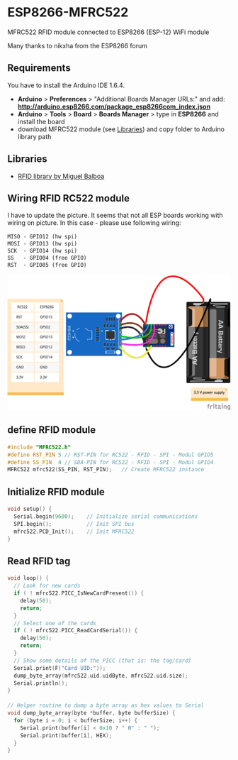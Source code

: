 # ESP8266-MFRC522
MFRC522 RFID module connected to ESP8266 (ESP-12) WiFi module

Many thanks to nikxha from the ESP8266 forum

## Requirements
You have to install the Arduino IDE 1.6.4.
* **Arduino** > **Preferences** > "Additional Boards Manager URLs:" and add: **http://arduino.esp8266.com/package_esp8266com_index.json**
* **Arduino** > **Tools** > **Board** > **Boards Manager** > type in **ESP8266** and install the board
* download MFRC522 module (see [Libraries](#libraries)) and copy folder to Arduino library path

## Libraries
* [RFID library by Miguel Balboa](https://github.com/miguelbalboa/rfid)

## Wiring RFID RC522 module
I have to update the picture. It seems that not all ESP boards working with wiring on picture.
In this case - please use following wiring:
```
MISO - GPIO12 (hw spi)
MOSI - GPIO13 (hw spi)
SCK  - GPIO14 (hw spi)
SS   - GPIO04 (free GPIO)
RST  - GPIO05 (free GPIO)
```

![wiring diagram](MFRC522-ESP8266_wiring.png "wiring diagram")

## define RFID module
```c
#include "MFRC522.h"
#define RST_PIN	5 // RST-PIN for RC522 - RFID - SPI - Modul GPIO5 
#define SS_PIN	4 // SDA-PIN for RC522 - RFID - SPI - Modul GPIO4 
MFRC522 mfrc522(SS_PIN, RST_PIN);	// Create MFRC522 instance
```

## Initialize RFID module
```c
void setup() {
  Serial.begin(9600);    // Initialize serial communications
  SPI.begin();	         // Init SPI bus
  mfrc522.PCD_Init();    // Init MFRC522
}
```

## Read RFID tag
```c
void loop() { 
  // Look for new cards
  if ( ! mfrc522.PICC_IsNewCardPresent()) {
    delay(50);
    return;
  }
  // Select one of the cards
  if ( ! mfrc522.PICC_ReadCardSerial()) {
    delay(50);
    return;
  }
  // Show some details of the PICC (that is: the tag/card)
  Serial.print(F("Card UID:"));
  dump_byte_array(mfrc522.uid.uidByte, mfrc522.uid.size);
  Serial.println();
}

// Helper routine to dump a byte array as hex values to Serial
void dump_byte_array(byte *buffer, byte bufferSize) {
  for (byte i = 0; i < bufferSize; i++) {
    Serial.print(buffer[i] < 0x10 ? " 0" : " ");
    Serial.print(buffer[i], HEX);
  }
}
```
